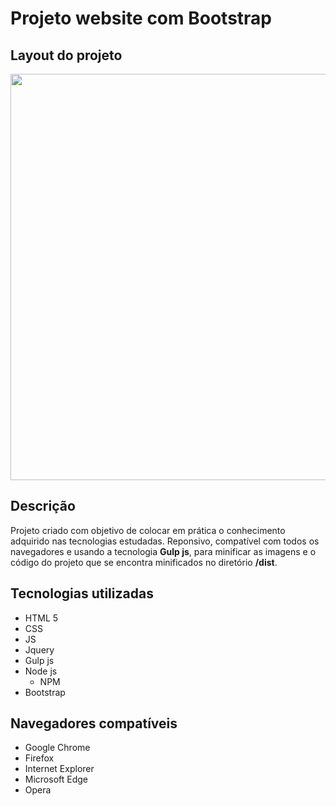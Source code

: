 # Projeto website com Bootstrap

## Layout do projeto

<p align="center">
<img src="https://user-images.githubusercontent.com/47195193/81334674-c691a680-907c-11ea-900b-54ae79a71a04.png" width="650px">
</p>

## Descrição

Projeto criado com objetivo de colocar em prática o conhecimento adquirido nas tecnologias estudadas. Reponsivo, compatível com todos os navegadores e usando a tecnologia **Gulp js**, para minificar as imagens e o código do projeto que se encontra minificados no diretório **/dist**.

## Tecnologias utilizadas

* HTML 5
* CSS
* JS
* Jquery
* Gulp js
* Node js
  * NPM
* Bootstrap

## Navegadores compatíveis

* Google Chrome
* Firefox
* Internet Explorer
* Microsoft Edge
* Opera




